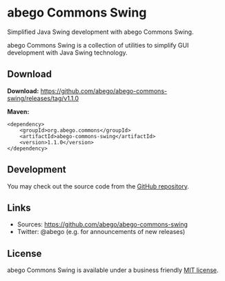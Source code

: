 # abego Commons Swing

Simplified Java Swing development with abego Commons Swing.

abego Commons Swing is a collection of utilities to simplify 
GUI development with Java Swing technology.

## Download

__Download:__ https://github.com/abego/abego-commons-swing/releases/tag/v1.1.0

__Maven:__

```
<dependency>
    <groupId>org.abego.commons</groupId>
    <artifactId>abego-commons-swing</artifactId>
    <version>1.1.0</version>
</dependency>
```

## Development

You may check out the source code from the [GitHub repository](https://github.com/abego/abego-commons-swing).

## Links

- Sources: https://github.com/abego/abego-commons-swing
- Twitter: @abego (e.g. for announcements of new releases)

## License

abego Commons Swing is available under a business friendly [MIT license](https://www.abego-software.de/legal/mit-license.html).
